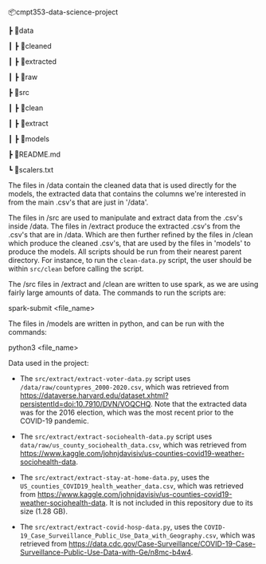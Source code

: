  📦cmpt353-data-science-project
 
 ┣ 📂data
 
 ┃ ┣ 📂cleaned                     
 
 ┃ ┣ 📂extracted

 ┃ ┣ 📂raw              
 
 ┣ 📂src                         
 
 ┃ ┣ 📂clean                      
 
 ┃ ┣ 📂extract                   
 
 ┃ ┣ 📂models                     
 
 ┣ 📜README.md
 
 ┗ 📜scalers.txt
 
 The files in /data contain the cleaned data that is used directly for the models, the extracted data that contains the columns we're interested in from the main .csv's that are just in '/data'.
 
 The files in /src are used to manipulate and extract data from the .csv's inside /data. The files in /extract produce the extracted .csv's from the .csv's that are in /data. Which are then further refined by the files in /clean which produce the cleaned .csv's, that are used by the files in 'models' to produce the models. All scripts should be run from their nearest parent directory. For instance, to run the `clean-data.py` script, the user should be within `src/clean` before calling the script.
 
 The /src files in /extract and /clean are written to use spark, as we are using fairly large amounts of data. The commands to run the scripts are: 
 
  spark-submit <file_name>
  
  The files in /models are written in python, and can be run with the commands:
  
  python3 <file_name>

  Data used in the project:
  
  * The `src/extract/extract-voter-data.py` script uses `/data/raw/countypres_2000-2020.csv`, which was retrieved from <a href="https://dataverse.harvard.edu/dataset.xhtml?persistentId=doi:10.7910/DVN/VOQCHQ">https://dataverse.harvard.edu/dataset.xhtml?persistentId=doi:10.7910/DVN/VOQCHQ</a>. Note that the extracted data was for the 2016 election, which was the most recent prior to the COVID-19 pandemic.

  * The `src/extract/extract-sociohealth-data.py` script uses `data/raw/us_county_sociohealth_data.csv`, which was retrieved from <a href="https://www.kaggle.com/johnjdavisiv/us-counties-covid19-weather-sociohealth-data">https://www.kaggle.com/johnjdavisiv/us-counties-covid19-weather-sociohealth-data</a>.

  * The `src/extract/extract-stay-at-home-data.py`, uses the `US_counties_COVID19_health_weather_data.csv`, which was retrieved from <a href="https://www.kaggle.com/johnjdavisiv/us-counties-covid19-weather-sociohealth-data">https://www.kaggle.com/johnjdavisiv/us-counties-covid19-weather-sociohealth-data</a>. It is not included in this repository due to its size (1.28 GB).

  * The `src/extract/extract-covid-hosp-data.py`, uses the `COVID-19_Case_Surveillance_Public_Use_Data_with_Geography.csv`, which was retrieved from <a href="https://data.cdc.gov/Case-Surveillance/COVID-19-Case-Surveillance-Public-Use-Data-with-Ge/n8mc-b4w4">https://data.cdc.gov/Case-Surveillance/COVID-19-Case-Surveillance-Public-Use-Data-with-Ge/n8mc-b4w4</a>.

  




 
 
 
